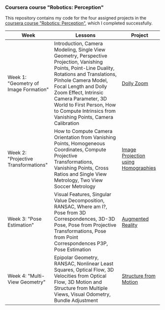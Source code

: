 ### Coursera course "Robotics: Perception"
This repository contains my code for the four assigned projects in the [coursera course "Robotics: Perception"](https://www.coursera.org/learn/robotics-perception), which I completed successfully.

| Week                                  | Lessons                                                      | Project                                                |
| ------------------------------------- | ------------------------------------------------------------ | ------------------------------------------------------ |
| Week 1: "Geometry of Image Formation" | Introduction, Camera Modeling, Single View Geometry, Perspective Projection, Vanishing Points, Point-Line Duality, Rotations and Translations, Pinhole Camera Model, Focal Length and Dolly Zoom Effect, Intrinsic Camera Parameter, 3D World to First Person, How to Compute Intrinsics from Vanishing Points, Camera Calibration | [Dolly Zoom](week1/README.md)                          |
| Week 2: "Projective Transformations"  | How to Compute Camera Orientation from Vanishing Points, Homogeneous Coordinates, Compute Projective Transformations, Vanishing Points, Cross Ratios and Single View Metrology, Two View Soccer Metrology | [Image Projection using Homographies](week2/README.md) |
| Week 3: "Pose Estimation"             | Visual Features, Singular Value Decomposition, RANSAC, Where am I?, Pose from 3D Correspondences, 3D-3D Pose, Pose from Projective Transformations, Pose from Point Correspondences P3P, Pose Estimation | [Augmented Reality](week3/README.md)                   |
| Week 4: "Multi-View Geometry"         | Epipolar Geometry, RANSAC, Nonlinear Least Squares, Optical Flow, 3D Velocities from Optical Flow, 3D Motion and Structure from Multiple Views, Visual Odometry, Bundle Adjustment | [Structure from Motion](week4/README.md)               |

